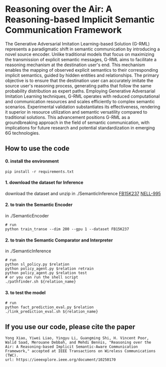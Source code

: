 # Reasoning over the Air: A Reasoning-based Implicit Semantic Communication Framework
The Generative Adversarial Imitation Learning-based Solution (G-RML) represents a paradigmatic shift in semantic communication by introducing a novel source encoder. Unlike traditional models that focus on maximizing the transmission of explicit semantic messages, G-RML aims to facilitate a reasoning mechanism at the destination user's end. This mechanism enables the mapping of observed explicit semantics to their corresponding implicit semantics, guided by hidden entities and relationships. The primary objective is to ensure that the destination user can accurately imitate the source user's reasoning process, generating paths that follow the same probability distribution as expert paths. Employing Generative Adversarial Imitation Learning techniques, G-RML operates with reduced computational and communication resources and scales efficiently to complex semantic scenarios. Experimental validation substantiates its effectiveness, rendering it superior in resource utilization and semantic versatility compared to traditional solutions. This advancement positions G-RML as a groundbreaking approach in the field of semantic communication, with implications for future research and potential standardization in emerging 6G technologies.


## How to use the code
#### 0. install the environment
```shell
pip install -r requirements.txt
```
#### 1. download the dataset for Inference
download the dataset and unzip in ./SemanticInference
[FB15K237](https://drive.google.com/file/d/1klWL11nW3ZS6b2MtLW0MHnXu-XlJqDyA/view) [NELL-995](https://paperswithcode.com/dataset/nell-995)
#### 2. to train the Semantic Encoder
in ./SemanticEncoder
```shell
# run
python train_transe --dim 200 --gpu 1 --dataset FB15K237
```

#### 2. to train the Semantic Comparator and Interpreter
in ./SemanticInference
```shell
# run
python sl_policy.py $relation
python policy_agent.py $relation retrain
python policy_agent.py $relation test
# or you can run the shell script
./pathfinder.sh ${relation_name}
```
#### 3. to test the model
```shell
# run 
python fact_prediction_eval.py $relation
./link_prediction_eval.sh ${relation_name}
```

## If you use our code, please cite the paper
```
Yong Xiao, Yiwei Liao, Yingyu Li, Guangming Shi, H. Vincent Poor, Walid Saad, Merouane Debbah, and Mehdi Bennis, "Reasoning over the Air: A Reasoning-based Implicit Semantic-Aware Communication Framework," accepted at IEEE Transactions on Wireless Communications (TWC).
url: https://ieeexplore.ieee.org/document/10250170
```
